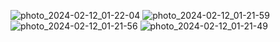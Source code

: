 ![photo_2024-02-12_01-22-04](https://github.com/egcrcu/egorov/assets/79853609/ad6a519b-5eaa-474d-8b91-0dd893f16b39)
![photo_2024-02-12_01-21-59](https://github.com/egcrcu/egorov/assets/79853609/aa70fe2a-ee4e-427e-897d-6cf3f2d2551f)
![photo_2024-02-12_01-21-56](https://github.com/egcrcu/egorov/assets/79853609/fe5ba100-402a-4aa4-a4d9-00ce23b12a60)
![photo_2024-02-12_01-21-49](https://github.com/egcrcu/egorov/assets/79853609/65e785ac-cdec-4510-99ff-cdb9a9eacb13)

